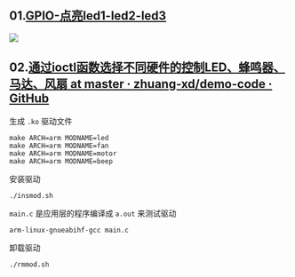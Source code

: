 ## 01.[GPIO-点亮led1-led2-led3](https://github.com/zhuang-xd/demo-code/tree/master/linux%E9%A9%B1%E5%8A%A8/01.GPIO-%E7%82%B9%E4%BA%AEled1-led2-led3)

![](assets/Video_20230704_080057_159.gif)

## 02.[通过ioctl函数选择不同硬件的控制LED、蜂鸣器、马达、风扇 at master · zhuang-xd/demo-code · GitHub](https://github.com/zhuang-xd/demo-code/tree/master/linux%E9%A9%B1%E5%8A%A8/02.%E9%80%9A%E8%BF%87ioctl%E5%87%BD%E6%95%B0%E9%80%89%E6%8B%A9%E4%B8%8D%E5%90%8C%E7%A1%AC%E4%BB%B6%E7%9A%84%E6%8E%A7%E5%88%B6LED%E3%80%81%E8%9C%82%E9%B8%A3%E5%99%A8%E3%80%81%E9%A9%AC%E8%BE%BE%E3%80%81%E9%A3%8E%E6%89%87)

生成 `.ko` 驱动文件

```shell
make ARCH=arm MODNAME=led
make ARCH=arm MODNAME=fan
make ARCH=arm MODNAME=motor
make ARCH=arm MODNAME=beep
```

安装驱动

```shell
./insmod.sh
```

`main.c` 是应用层的程序编译成 `a.out` 来测试驱动

```shell
arm-linux-gnueabihf-gcc main.c
```

卸载驱动

```shell
./rmmod.sh
```
